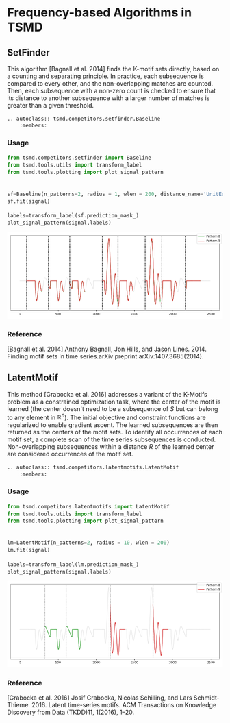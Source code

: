 # Frequency-based Algorithms in TSMD

## SetFinder

This algorithm [Bagnall et al. 2014] finds the K-motif sets directly, based on a counting and separating principle. In practice, each subsequence is compared to every other, and the non-overlapping matches  are counted. Then, each subsequence with a non-zero count is checked to ensure that its distance to another subsequence with a larger number of matches is greater than a given threshold.

```{eval-rst}  
.. autoclass:: tsmd.competitors.setfinder.Baseline
    :members:

```

### Usage

```python
from tsmd.competitors.setfinder import Baseline
from tsmd.tools.utils import transform_label
from tsmd.tools.plotting import plot_signal_pattern


sf=Baseline(n_patterns=2, radius = 1, wlen = 200, distance_name='UnitEuclidean')
sf.fit(signal)

labels=transform_label(sf.prediction_mask_)
plot_signal_pattern(signal,labels)
```

![SetFinder output](../../../assets/methodExample/setfinder_example.png "SetFinder output")


### Reference

[Bagnall et al. 2014] Anthony Bagnall, Jon Hills, and Jason Lines. 2014.  Finding motif sets in time series.arXiv preprint arXiv:1407.3685(2014).


## LatentMotif

This method [Grabocka et al. 2016] addresses a variant of the K-Motifs problem as a constrained optimization task, where the center of the motif is learned (the center doesn't need to be a subsequence of $S$ but can belong to any element in $\mathbb{R}^n$). The initial objective and constraint functions are regularized to enable gradient ascent. The learned subsequences are then returned as the centers of the motif sets. To identify all occurrences of each motif set, a complete scan of the time series subsequences is conducted. Non-overlapping subsequences within a distance $R$ of the learned center are considered occurrences of the motif set.


```{eval-rst}  
.. autoclass:: tsmd.competitors.latentmotifs.LatentMotif
    :members:

```

### Usage

```python
from tsmd.competitors.latentmotifs import LatentMotif
from tsmd.tools.utils import transform_label
from tsmd.tools.plotting import plot_signal_pattern


lm=LatentMotif(n_patterns=2, radius = 10, wlen = 200)
lm.fit(signal)

labels=transform_label(lm.prediction_mask_)
plot_signal_pattern(signal,labels)
```

![LatentMotif output](../../../assets/methodExample/latentmotif_example.png "LatentMotif output")


### Reference

[Grabocka et al. 2016] Josif Grabocka, Nicolas Schilling, and Lars Schmidt-Thieme. 2016. Latent time-series motifs. ACM Transactions on Knowledge Discovery from Data (TKDD)11, 1(2016), 1–20.
